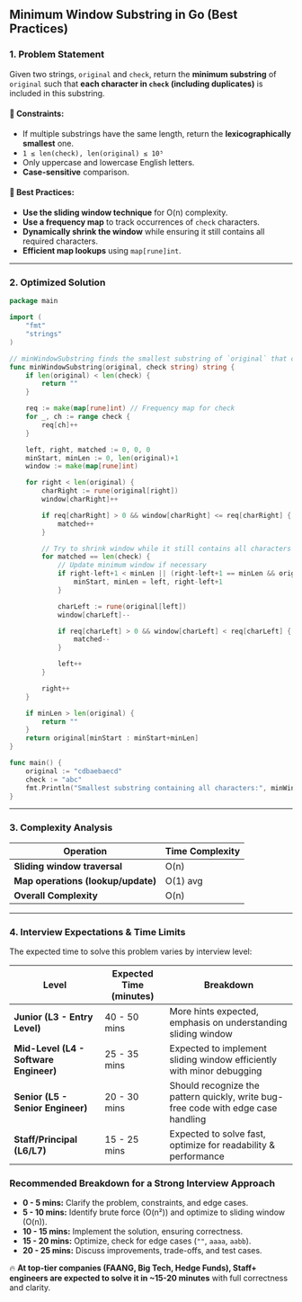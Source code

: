 ## Minimum Window Substring in Go (Best Practices)

### 1. Problem Statement
Given two strings, `original` and `check`, return the **minimum substring** of `original` such that **each character in `check` (including duplicates)** is included in this substring.

#### 🔹 Constraints:
- If multiple substrings have the same length, return the **lexicographically smallest** one.
- `1 ≤ len(check), len(original) ≤ 10⁵`
- Only uppercase and lowercase English letters.
- **Case-sensitive** comparison.

#### 🔹 Best Practices:
- **Use the sliding window technique** for O(n) complexity.
- **Use a frequency map** to track occurrences of `check` characters.
- **Dynamically shrink the window** while ensuring it still contains all required characters.
- **Efficient map lookups** using `map[rune]int`.

---

### 2. Optimized Solution

```go
package main

import (
	"fmt"
	"strings"
)

// minWindowSubstring finds the smallest substring of `original` that contains all characters of `check`.
func minWindowSubstring(original, check string) string {
	if len(original) < len(check) {
		return ""
	}

	req := make(map[rune]int) // Frequency map for check
	for _, ch := range check {
		req[ch]++
	}

	left, right, matched := 0, 0, 0
	minStart, minLen := 0, len(original)+1
	window := make(map[rune]int)

	for right < len(original) {
		charRight := rune(original[right])
		window[charRight]++

		if req[charRight] > 0 && window[charRight] <= req[charRight] {
			matched++
		}

		// Try to shrink window while it still contains all characters
		for matched == len(check) {
			// Update minimum window if necessary
			if right-left+1 < minLen || (right-left+1 == minLen && original[left:right+1] < original[minStart:minStart+minLen]) {
				minStart, minLen = left, right-left+1
			}

			charLeft := rune(original[left])
			window[charLeft]--

			if req[charLeft] > 0 && window[charLeft] < req[charLeft] {
				matched--
			}

			left++
		}

		right++
	}

	if minLen > len(original) {
		return ""
	}
	return original[minStart : minStart+minLen]
}

func main() {
	original := "cdbaebaecd"
	check := "abc"
	fmt.Println("Smallest substring containing all characters:", minWindowSubstring(original, check))
}
```

---

### 3. Complexity Analysis
| Operation      | Time Complexity |
|---------------|----------------|
| **Sliding window traversal** | O(n) |
| **Map operations (lookup/update)** | O(1) avg |
| **Overall Complexity** | O(n) |

---
### 4. Interview Expectations & Time Limits

The expected time to solve this problem varies by interview level:

| Level         | Expected Time (minutes) | Breakdown |
|--------------|------------------------|-----------|
| **Junior (L3 - Entry Level)** | 40 - 50 mins | More hints expected, emphasis on understanding sliding window |
| **Mid-Level (L4 - Software Engineer)** | 25 - 35 mins | Expected to implement sliding window efficiently with minor debugging |
| **Senior (L5 - Senior Engineer)** | 20 - 30 mins | Should recognize the pattern quickly, write bug-free code with edge case handling |
| **Staff/Principal (L6/L7)** | 15 - 25 mins | Expected to solve fast, optimize for readability & performance |

### **Recommended Breakdown for a Strong Interview Approach**
- **0 - 5 mins:** Clarify the problem, constraints, and edge cases.
- **5 - 10 mins:** Identify brute force (O(n²)) and optimize to sliding window (O(n)).
- **10 - 15 mins:** Implement the solution, ensuring correctness.
- **15 - 20 mins:** Optimize, check for edge cases (`""`, `aaaa`, `aabb`).
- **20 - 25 mins:** Discuss improvements, trade-offs, and test cases.

🔥 **At top-tier companies (FAANG, Big Tech, Hedge Funds), Staff+ engineers are expected to solve it in ~15-20 minutes** with full correctness and clarity.
